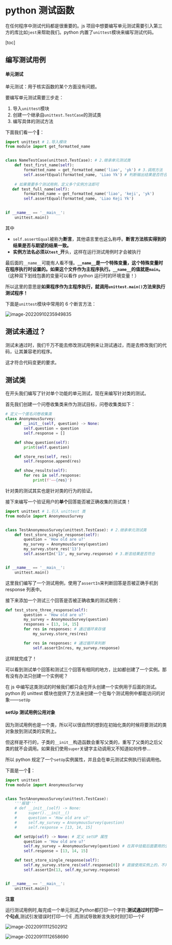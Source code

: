 # python 测试函数

在任何程序中测试代码都是很重要的。js 项目中想要编写单元测试需要引入第三方的库比如`jest`来帮助我们。python 内置了`unittest`模块来编写测试代码。

[toc]

## 编写测试用例

#### 单元测试

单元测试：用于核实函数的某个方面没有问题。

要编写单元测试需要三步走：

1. 导入`unittest`模块
2. 创建一个继承自`unittest.TestCase`的测试类
3. 编写具体的测试方法

下面我们看一个🌰：

```python
import unittest # 1.导入模块
from module import get_formatted_name


class NameTestCase(unittest.TestCase): # 2.继承单元测试类
    def test_first_name(self):
        formatted_name = get_formatted_name('liao', 'yk') # 3.调用方法
        self.assertEqual(formatted_name, 'Liao Yk') # 判断输出结果是否符合预期
        
    # 如果需要多个测试用例，定义多个实例方法即可
   def test_full_name(self):
        formatted_name = get_formatted_name('liao', 'keji', 'yk')
        self.assertEqual(formatted_name, 'Liao Keji Yk')

        
if __name__ == '__main__':
    unittest.main()
```

其中

- `self.assertEqual`被称为**断言**，其他语言里也这么称呼。**断言方法核实得到的结果是否与期望的结果一致。**
- **实例方法名必须以`test_`开**头，这样在运行测试用例时才会被执行

最后面的`__name__`可能有人看不懂。**`__name__`是一个特殊变量，这个特殊变量时在程序执行时设置的。如果这个文件作为主程序执行。`__name__`的值就是`main`。**（这种双下划线包裹的变量可以看作 python 运行时的环境变量！）

所以这里的意思是**如果程序作为主程序执行，就调用`unittest.main()`方法来执行测试程序！**

下面是`unittest`模块中常用的 6 个断言方法：

![image-20220910235949835](https://liaoyk-markdown.oss-cn-hangzhou.aliyuncs.com/markdownImg/image-20220910235949835.png?x-oss-process=image/resize,w_800,m_lfit) 

## 测试未通过？

测试未通过时，我们千万不能去修改测试用例来让测试通过，而是去修改我们的代码，让其兼容老的程序。

这才符合代码变更的要求。

## 测试类

在开头我们编写了针对单个功能的单元测试，现在来编写针对类的测试。

首先我们创建一个问卷收集类来作为测试目标，问卷收集类如下：

```python
# 定义一个匿名问卷收集类
class AnonymousSurvey:
    def __init__(self, question) -> None:
        self.question = question
        self.response = []

    def show_question(self):
        print(self.question)

    def store_res(self, res):
        self.response.append(res)

    def show_results(self):
        for res in self.response:
            print(f'——{res}')
```

针对类的测试其实也是针对类的行为的验证。

接下来编写一个验证用户的**单个**回答能否被正确收集的测试类！

```python
import unittest # 1.引入 unittest 类
from module import AnonymousSurvey


class TestAnonymousSurvey(unittest.TestCase): # 2.继承单元测试类
    def test_store_single_response(self):
        question = 'How old are u?'
        my_survey = AnonymousSurvey(question)  
        my_survey.store_res('13') 
        self.assertIn('13', my_survey.response) # 3.断言结果是否符合


if __name__ == '__main__':
    unittest.main()
```

这里我们编写了一个测试用例，使用了`assertIn`来判断回答是否被正确手机到 response 列表中。

接下来添加一个测试三个回答是否被正确收集的测试用例：

```python
def test_store_three_response(self):
        question = 'How old are u?'
        my_survey = AnonymousSurvey(question)
        responses = [13, 14, 15]
        for res in responses: # 通过循环来存储
            my_survey.store_res(res)

        for res in responses: # 通过循环来判断
            self.assertIn(res, my_survey.response)
```

这样就完成了！

可以看到测试单个回答和测试三个回答有相同的地方，比如都创建了一个实例。那有没有办法只创建一个实例呢？

在 js 中编写这类测试的时候我们都只会在开头创建一个实例用于后面的测试。python 的 unittest 模块也提供了方法来创建一个在每个测试用例中都能访问的对象——`setUp`

#### setUp 测试用例公用对象

因为测试用例也是一个类，所以可以很自然的想到在初始化类的时候将要测试的类对象放到测试类的实例上。

但这样是不行的，子类的`__init__`构造函数会重写父类的，重写了父类的之后父类的就不会调用。如果我们使用`super`关键字主动调用又不知道如何传参...

所以 python 规定了一个`setUp`实例属性，并且会在单元测试实例执行前调用他。

下面是一个🌰：

```python
import unittest
from module import AnonymousSurvey


class TestAnonymousSurvey(unittest.TestCase):
    '''报错'''
    # def __init__(self) -> None:
    #     super().__init__()
    #     question = 'How old are u?'
    #     self.my_survey = AnonymousSurvey(question)
    #     self.response = [13, 14, 15]

    def setUp(self) -> None: # 定义 setUP 属性
        question = 'How old are u?'
        self.my_survey = AnonymousSurvey(question) # 在其中挂载后面要用的公共属性到实例上
        self.response = [13, 14, 15]

    def test_store_single_response(self):
        self.my_survey.store_res(self.response[0]) # 直接使用实例上的，不用再重复实例化了
        self.assertIn(13, self.my_survey.response)


if __name__ == '__main__':
    unittest.main()
```

**注意** 

运行测试用例时,每完成一个单元测试,Python都打印一个字符:**测试通过时打印一个句点**,测试引发错误时打印一个E ,而测试导致断言失败时则打印一个F

![image-20220911112502912](https://liaoyk-markdown.oss-cn-hangzhou.aliyuncs.com/markdownImg/image-20220911112502912.png?x-oss-process=image/resize,w_800,m_lfit) 

![image-20220911112658690](https://liaoyk-markdown.oss-cn-hangzhou.aliyuncs.com/markdownImg/image-20220911112658690.png?x-oss-process=image/resize,w_800,m_lfit) 